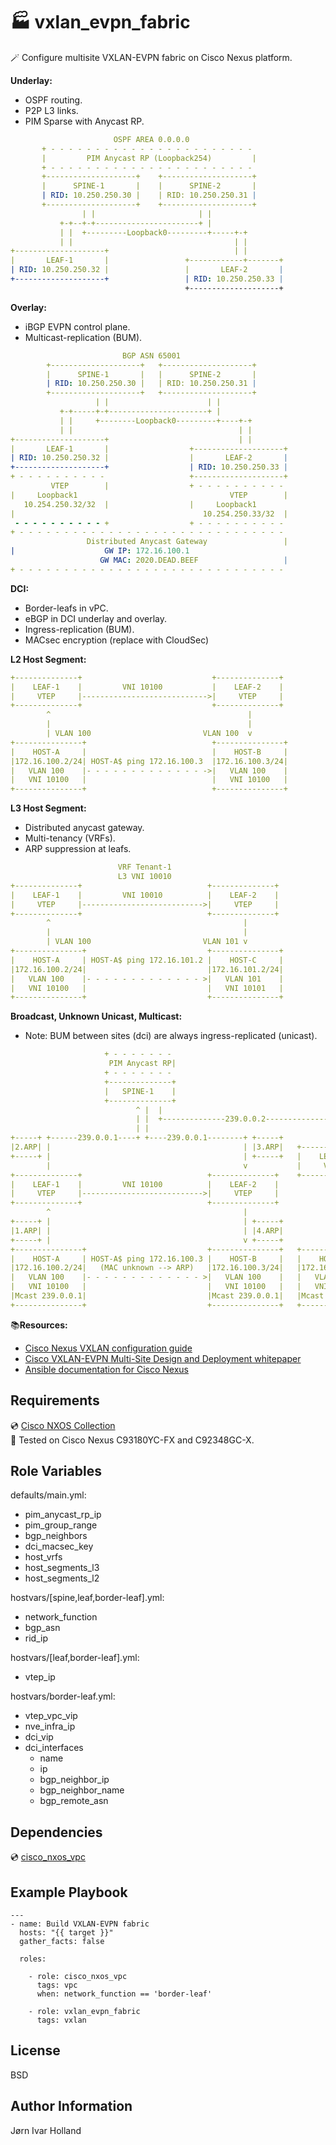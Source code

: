 🏭 vxlan\_evpn\_fabric
======================

🪄 Configure multisite VXLAN-EVPN fabric on Cisco Nexus platform.

**Underlay:**
- OSPF routing.
- P2P L3 links.
- PIM Sparse with Anycast RP.
```YAML
                       OSPF AREA 0.0.0.0
       + - - - - - - - - - - - - - - - - - - - - - - -
       |         PIM Anycast RP (Loopback254)         |
       + - - - - - - - - - - - - - - - - - - - - - - -
       +--------------------+    +--------------------+
       |      SPINE-1       |    |      SPINE-2       |
       | RID: 10.250.250.30 |    | RID: 10.250.250.31 |
       +--------------------+    +--------------------+
                | |                       | |
           +-+--+-+-----------------------+ |
           | |  +---------Loopback0---------+-----+-+
           | |                                    | |
+--------------------+                            | |
|       LEAF-1       |                 +------------+-------+
| RID: 10.250.250.32 |                 |       LEAF-2       |
+--------------------+                 | RID: 10.250.250.33 |
                                       +--------------------+
```
**Overlay:**
- iBGP EVPN control plane.
- Multicast-replication (BUM).
```YAML
                         BGP ASN 65001
        +--------------------+   +--------------------+
        |      SPINE-1       |   |      SPINE-2       |
        | RID: 10.250.250.30 |   | RID: 10.250.250.31 |
        +--------------------+   +--------------------+
                   | |                      | |
           +-+-----+-+----------------------+ |
           | |     +--------Loopback0---------+----+-+
           | |                                     | |
+--------------------+                             | |
|       LEAF-1       |                  +--------------------+
| RID: 10.250.250.32 |                  |       LEAF-2       |
+--------------------+                  | RID: 10.250.250.33 |
+ - - - - - - - - - -                   +--------------------+
         VTEP        |                  + - - - - - - - - - -
|     Loopback1                                  VTEP        |
   10.254.250.32/32  |                  |     Loopback1
|                                          10.254.250.33/32  |
 - - - - - - - - - - +                  + - - - - - - - - - -
+ - - - - - - - - - - - - - - - - - - - - - - - - - - - - - -
                 Distributed Anycast Gateway                 |
|                    GW IP: 172.16.100.1
                    GW MAC: 2020.DEAD.BEEF                   |
+ - - - - - - - - - - - - - - - - - - - - - - - - - - - - - -
```
**DCI:**
- Border-leafs in vPC.
- eBGP in DCI underlay and overlay.
- Ingress-replication (BUM).
- MACsec encryption (replace with CloudSec)

**L2 Host Segment:**
```YAML
+--------------+                             +--------------+
|    LEAF-1    |         VNI 10100           |    LEAF-2    |
|     VTEP     |---------------------------->|     VTEP     |
+--------------+                             +--------------+
        ^                                            |
        |                                            |
        | VLAN 100                         VLAN 100  v
+---------------+                            +---------------+
|    HOST-A     |                            |    HOST-B     |
|172.16.100.2/24| HOST-A$ ping 172.16.100.3  |172.16.100.3/24|
|   VLAN 100    |- - - - - - - - - - - - - ->|   VLAN 100    |
|   VNI 10100   |                            |   VNI 10100   |
+---------------+                            +---------------+
```
**L3 Host Segment:**
- Distributed anycast gateway.
- Multi-tenancy (VRFs).
- ARP suppression at leafs.
```YAML
                        VRF Tenant-1
                        L3 VNI 10010
+--------------+                            +--------------+
|    LEAF-1    |         VNI 10010          |    LEAF-2    |
|     VTEP     |--------------------------->|     VTEP     |
+--------------+                            +--------------+
        ^                                           |
        |                                           |
        | VLAN 100                         VLAN 101 v
+---------------+                           +---------------+
|    HOST-A     | HOST-A$ ping 172.16.101.2 |    HOST-C     |
|172.16.100.2/24|                           |172.16.101.2/24|
|   VLAN 100    |- - - - - - - - - - - - - >|   VLAN 101    |
|   VNI 10100   |                           |   VNI 10101   |
+---------------+                           +---------------+
```
**Broadcast, Unknown Unicast, Multicast:**
- Note: BUM between sites (dci) are always ingress-replicated (unicast).
```YAML
                     + - - - - - - -
                      PIM Anycast RP|
                     + - - - - - - -
                     +--------------+
                     |   SPINE-1    |
                     +--------------+
                            ^ |  |
                            | |  +--------------239.0.0.2---------------+
                            | |                                         |
+-----+ +------239.0.0.1----+ +----239.0.0.1--------+ +-----+           |
|2.ARP| |                                           | |3.ARP|   +--------------+
+-----+ |                                           | +-----+   |    LEAF-3    |
        |                                           v           |     VTEP     |
+--------------+                            +--------------+    +--------------+
|    LEAF-1    |         VNI 10100          |    LEAF-2    |            |
|     VTEP     |--------------------------->|     VTEP     |            |
+--------------+                            +--------------+            |
        ^                                           |                   |
+-----+ |                                           | +-----+           |
|1.ARP| |                                           | |4.ARP|           |
+-----+ |                                           v +-----+           |
+---------------+                           +---------------+   +---------------+
|    HOST-A     | HOST-A$ ping 172.16.100.3 |    HOST-B     |   |    HOST-C     |
|172.16.100.2/24|   (MAC unknown --> ARP)   |172.16.100.3/24|   |172.16.101.2/24|
|   VLAN 100    |- - - - - - - - - - - - - >|   VLAN 100    |   |   VLAN 101    |
|   VNI 10100   |                           |   VNI 10100   |   |   VNI 10101   |
|Mcast 239.0.0.1|                           |Mcast 239.0.0.1|   |Mcast 239.0.0.2|
+---------------+                           +---------------+   +---------------+
```

📚**Resources:**<br>
- [Cisco Nexus VXLAN configuration guide](https://www.cisco.com/c/en/us/td/docs/dcn/nx-os/nexus9000/101x/configuration/vxlan/cisco-nexus-9000-series-nx-os-vxlan-configuration-guide-release-101x/m_n9k_software_preface.html)<br>
- [Cisco VXLAN-EVPN Multi-Site Design and Deployment whitepaper](https://www.cisco.com/c/en/us/products/collateral/switches/nexus-9000-series-switches/white-paper-c11-739942.html#Introduction)<br>
- [Ansible documentation for Cisco Nexus](https://docs.ansible.com/ansible/latest/collections/cisco/nxos/index.html)<br>

Requirements
------------

💿 [Cisco NXOS Collection](https://galaxy.ansible.com/cisco/nxos)<br>
🧪 Tested on Cisco Nexus C93180YC-FX and C92348GC-X.

Role Variables
--------------

defaults/main.yml:
- pim\_anycast\_rp\_ip
- pim\_group\_range
- bgp\_neighbors
- dci\_macsec\_key
- host\_vrfs
- host\_segments\_l3
- host\_segments\_l2

hostvars/[spine,leaf,border-leaf].yml:
- network\_function
- bgp\_asn
- rid\_ip

hostvars/[leaf,border-leaf].yml:
- vtep\_ip

hostvars/border-leaf.yml:
- vtep\_vpc\_vip
- nve\_infra\_ip
- dci\_vip
- dci\_interfaces
  - name
  - ip
  - bgp\_neighbor\_ip
  - bgp\_neighbor\_name
  - bgp\_remote\_asn

Dependencies
------------

💿 [cisco\_nxos\_vpc](https://galaxy.ansible.com/jiholland/cisco_nxos_vpc)

Example Playbook
----------------

    ---
    - name: Build VXLAN-EVPN fabric
      hosts: "{{ target }}"
      gather_facts: false

      roles:
        
        - role: cisco_nxos_vpc
          tags: vpc
          when: network_function == 'border-leaf'

        - role: vxlan_evpn_fabric
          tags: vxlan

License
-------

BSD

Author Information
------------------

Jørn Ivar Holland
